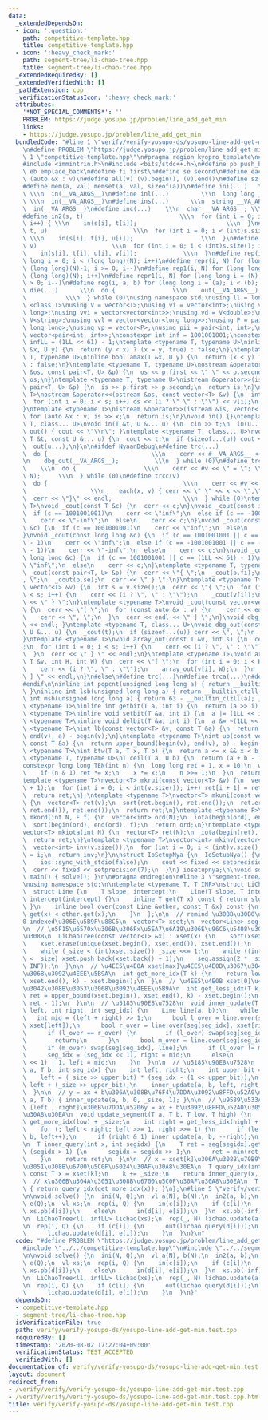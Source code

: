 ```yaml
---
data:
  _extendedDependsOn:
  - icon: ':question:'
    path: competitive-template.hpp
    title: competitive-template.hpp
  - icon: ':heavy_check_mark:'
    path: segment-tree/li-chao-tree.hpp
    title: segment-tree/li-chao-tree.hpp
  _extendedRequiredBy: []
  _extendedVerifiedWith: []
  _pathExtension: cpp
  _verificationStatusIcon: ':heavy_check_mark:'
  attributes:
    '*NOT_SPECIAL_COMMENTS*': ''
    PROBLEM: https://judge.yosupo.jp/problem/line_add_get_min
    links:
    - https://judge.yosupo.jp/problem/line_add_get_min
  bundledCode: "#line 1 \"verify/verify-yosupo-ds/yosupo-line-add-get-min.test.cpp\"\
    \n#define PROBLEM \"https://judge.yosupo.jp/problem/line_add_get_min\"\n\n#line\
    \ 1 \"competitive-template.hpp\"\n#pragma region kyopro_template\n#define Nyaan_template\n\
    #include <immintrin.h>\n#include <bits/stdc++.h>\n#define pb push_back\n#define\
    \ eb emplace_back\n#define fi first\n#define se second\n#define each(x, v) for\
    \ (auto &x : v)\n#define all(v) (v).begin(), (v).end()\n#define sz(v) ((int)(v).size())\n\
    #define mem(a, val) memset(a, val, sizeof(a))\n#define ini(...)   \\\n  int __VA_ARGS__;\
    \ \\\n  in(__VA_ARGS__)\n#define inl(...)         \\\n  long long __VA_ARGS__;\
    \ \\\n  in(__VA_ARGS__)\n#define ins(...)      \\\n  string __VA_ARGS__; \\\n\
    \  in(__VA_ARGS__)\n#define inc(...)    \\\n  char __VA_ARGS__; \\\n  in(__VA_ARGS__)\n\
    #define in2(s, t)                           \\\n  for (int i = 0; i < (int)s.size();\
    \ i++) { \\\n    in(s[i], t[i]);                         \\\n  }\n#define in3(s,\
    \ t, u)                        \\\n  for (int i = 0; i < (int)s.size(); i++) {\
    \ \\\n    in(s[i], t[i], u[i]);                   \\\n  }\n#define in4(s, t, u,\
    \ v)                     \\\n  for (int i = 0; i < (int)s.size(); i++) { \\\n\
    \    in(s[i], t[i], u[i], v[i]);             \\\n  }\n#define rep(i, N) for (long\
    \ long i = 0; i < (long long)(N); i++)\n#define repr(i, N) for (long long i =\
    \ (long long)(N)-1; i >= 0; i--)\n#define rep1(i, N) for (long long i = 1; i <=\
    \ (long long)(N); i++)\n#define repr1(i, N) for (long long i = (N); (long long)(i)\
    \ > 0; i--)\n#define reg(i, a, b) for (long long i = (a); i < (b); i++)\n#define\
    \ die(...)      \\\n  do {                \\\n    out(__VA_ARGS__); \\\n    return;\
    \           \\\n  } while (0)\nusing namespace std;\nusing ll = long long;\ntemplate\
    \ <class T>\nusing V = vector<T>;\nusing vi = vector<int>;\nusing vl = vector<long\
    \ long>;\nusing vvi = vector<vector<int>>;\nusing vd = V<double>;\nusing vs =\
    \ V<string>;\nusing vvl = vector<vector<long long>>;\nusing P = pair<long long,\
    \ long long>;\nusing vp = vector<P>;\nusing pii = pair<int, int>;\nusing vpi =\
    \ vector<pair<int, int>>;\nconstexpr int inf = 1001001001;\nconstexpr long long\
    \ infLL = (1LL << 61) - 1;\ntemplate <typename T, typename U>\ninline bool amin(T\
    \ &x, U y) {\n  return (y < x) ? (x = y, true) : false;\n}\ntemplate <typename\
    \ T, typename U>\ninline bool amax(T &x, U y) {\n  return (x < y) ? (x = y, true)\
    \ : false;\n}\ntemplate <typename T, typename U>\nostream &operator<<(ostream\
    \ &os, const pair<T, U> &p) {\n  os << p.first << \" \" << p.second;\n  return\
    \ os;\n}\ntemplate <typename T, typename U>\nistream &operator>>(istream &is,\
    \ pair<T, U> &p) {\n  is >> p.first >> p.second;\n  return is;\n}\ntemplate <typename\
    \ T>\nostream &operator<<(ostream &os, const vector<T> &v) {\n  int s = (int)v.size();\n\
    \  for (int i = 0; i < s; i++) os << (i ? \" \" : \"\") << v[i];\n  return os;\n\
    }\ntemplate <typename T>\nistream &operator>>(istream &is, vector<T> &v) {\n \
    \ for (auto &x : v) is >> x;\n  return is;\n}\nvoid in() {}\ntemplate <typename\
    \ T, class... U>\nvoid in(T &t, U &... u) {\n  cin >> t;\n  in(u...);\n}\nvoid\
    \ out() { cout << \"\\n\"; }\ntemplate <typename T, class... U>\nvoid out(const\
    \ T &t, const U &... u) {\n  cout << t;\n  if (sizeof...(u)) cout << \" \";\n\
    \  out(u...);\n}\n\n#ifdef NyaanDebug\n#define trc(...)                   \\\n\
    \  do {                             \\\n    cerr << #__VA_ARGS__ << \" = \"; \\\
    \n    dbg_out(__VA_ARGS__);          \\\n  } while (0)\n#define trca(v, N)   \
    \    \\\n  do {                   \\\n    cerr << #v << \" = \"; \\\n    array_out(v,\
    \ N);     \\\n  } while (0)\n#define trcc(v)                             \\\n\
    \  do {                                      \\\n    cerr << #v << \" = {\"; \
    \                  \\\n    each(x, v) { cerr << \" \" << x << \",\"; } \\\n  \
    \  cerr << \"}\" << endl;                    \\\n  } while (0)\ntemplate <typename\
    \ T>\nvoid _cout(const T &c) {\n  cerr << c;\n}\nvoid _cout(const int &c) {\n\
    \  if (c == 1001001001)\n    cerr << \"inf\";\n  else if (c == -1001001001)\n\
    \    cerr << \"-inf\";\n  else\n    cerr << c;\n}\nvoid _cout(const unsigned int\
    \ &c) {\n  if (c == 1001001001)\n    cerr << \"inf\";\n  else\n    cerr << c;\n\
    }\nvoid _cout(const long long &c) {\n  if (c == 1001001001 || c == (1LL << 61)\
    \ - 1)\n    cerr << \"inf\";\n  else if (c == -1001001001 || c == -((1LL << 61)\
    \ - 1))\n    cerr << \"-inf\";\n  else\n    cerr << c;\n}\nvoid _cout(const unsigned\
    \ long long &c) {\n  if (c == 1001001001 || c == (1LL << 61) - 1)\n    cerr <<\
    \ \"inf\";\n  else\n    cerr << c;\n}\ntemplate <typename T, typename U>\nvoid\
    \ _cout(const pair<T, U> &p) {\n  cerr << \"{ \";\n  _cout(p.fi);\n  cerr << \"\
    , \";\n  _cout(p.se);\n  cerr << \" } \";\n}\ntemplate <typename T>\nvoid _cout(const\
    \ vector<T> &v) {\n  int s = v.size();\n  cerr << \"{ \";\n  for (int i = 0; i\
    \ < s; i++) {\n    cerr << (i ? \", \" : \"\");\n    _cout(v[i]);\n  }\n  cerr\
    \ << \" } \";\n}\ntemplate <typename T>\nvoid _cout(const vector<vector<T>> &v)\
    \ {\n  cerr << \"[ \";\n  for (const auto &x : v) {\n    cerr << endl;\n    _cout(x);\n\
    \    cerr << \", \";\n  }\n  cerr << endl << \" ] \";\n}\nvoid dbg_out() { cerr\
    \ << endl; }\ntemplate <typename T, class... U>\nvoid dbg_out(const T &t, const\
    \ U &... u) {\n  _cout(t);\n  if (sizeof...(u)) cerr << \", \";\n  dbg_out(u...);\n\
    }\ntemplate <typename T>\nvoid array_out(const T &v, int s) {\n  cerr << \"{ \"\
    ;\n  for (int i = 0; i < s; i++) {\n    cerr << (i ? \", \" : \"\");\n    _cout(v[i]);\n\
    \  }\n  cerr << \" } \" << endl;\n}\ntemplate <typename T>\nvoid array_out(const\
    \ T &v, int H, int W) {\n  cerr << \"[ \";\n  for (int i = 0; i < H; i++) {\n\
    \    cerr << (i ? \", \" : \"\");\n    array_out(v[i], W);\n  }\n  cerr << \"\
    \ ] \" << endl;\n}\n#else\n#define trc(...)\n#define trca(...)\n#define trcc(...)\n\
    #endif\n\ninline int popcnt(unsigned long long a) { return __builtin_popcountll(a);\
    \ }\ninline int lsb(unsigned long long a) { return __builtin_ctzll(a); }\ninline\
    \ int msb(unsigned long long a) { return 63 - __builtin_clzll(a); }\ntemplate\
    \ <typename T>\ninline int getbit(T a, int i) {\n  return (a >> i) & 1;\n}\ntemplate\
    \ <typename T>\ninline void setbit(T &a, int i) {\n  a |= (1LL << i);\n}\ntemplate\
    \ <typename T>\ninline void delbit(T &a, int i) {\n  a &= ~(1LL << i);\n}\ntemplate\
    \ <typename T>\nint lb(const vector<T> &v, const T &a) {\n  return lower_bound(begin(v),\
    \ end(v), a) - begin(v);\n}\ntemplate <typename T>\nint ub(const vector<T> &v,\
    \ const T &a) {\n  return upper_bound(begin(v), end(v), a) - begin(v);\n}\ntemplate\
    \ <typename T>\nint btw(T a, T x, T b) {\n  return a <= x && x < b;\n}\ntemplate\
    \ <typename T, typename U>\nT ceil(T a, U b) {\n  return (a + b - 1) / b;\n}\n\
    constexpr long long TEN(int n) {\n  long long ret = 1, x = 10;\n  while (n) {\n\
    \    if (n & 1) ret *= x;\n    x *= x;\n    n >>= 1;\n  }\n  return ret;\n}\n\
    template <typename T>\nvector<T> mkrui(const vector<T> &v) {\n  vector<T> ret(v.size()\
    \ + 1);\n  for (int i = 0; i < int(v.size()); i++) ret[i + 1] = ret[i] + v[i];\n\
    \  return ret;\n};\ntemplate <typename T>\nvector<T> mkuni(const vector<T> &v)\
    \ {\n  vector<T> ret(v);\n  sort(ret.begin(), ret.end());\n  ret.erase(unique(ret.begin(),\
    \ ret.end()), ret.end());\n  return ret;\n}\ntemplate <typename F>\nvector<int>\
    \ mkord(int N, F f) {\n  vector<int> ord(N);\n  iota(begin(ord), end(ord), 0);\n\
    \  sort(begin(ord), end(ord), f);\n  return ord;\n}\ntemplate <typename T = int>\n\
    vector<T> mkiota(int N) {\n  vector<T> ret(N);\n  iota(begin(ret), end(ret), 0);\n\
    \  return ret;\n}\ntemplate <typename T>\nvector<int> mkinv(vector<T> &v) {\n\
    \  vector<int> inv(v.size());\n  for (int i = 0; i < (int)v.size(); i++) inv[v[i]]\
    \ = i;\n  return inv;\n}\n\nstruct IoSetupNya {\n  IoSetupNya() {\n    cin.tie(nullptr);\n\
    \    ios::sync_with_stdio(false);\n    cout << fixed << setprecision(15);\n  \
    \  cerr << fixed << setprecision(7);\n  }\n} iosetupnya;\n\nvoid solve();\nint\
    \ main() { solve(); }\n\n#pragma endregion\n#line 3 \"segment-tree/li-chao-tree.hpp\"\
    \nusing namespace std;\n\ntemplate <typename T, T INF>\nstruct LiChaoTree {\n\
    \  struct Line {\n    T slope, intercept;\n    Line(T slope, T intercept) : slope(slope),\
    \ intercept(intercept) {}\n    inline T get(T x) const { return slope * x + intercept;\
    \ }\n    inline bool over(const Line &other, const T &x) const {\n      return\
    \ get(x) < other.get(x);\n    }\n  };\n\n  // remind \u30BB\u30B0\u6728\u306F\
    0-indexed\u306E\u5B9F\u88C5\n  vector<T> xset;\n  vector<Line> seg;\n  int _size;\n\
    \n  // \u5F15\u6570x\u306B\u306Fx\u5EA7\u6A19\u306E\u96C6\u5408\u3092\u5165\u308C\
    \u308B\n  LiChaoTree(const vector<T> &x) : xset(x) {\n    sort(xset.begin(), xset.end());\n\
    \    xset.erase(unique(xset.begin(), xset.end()), xset.end());\n    _size = 1;\n\
    \    while (_size < (int)xset.size()) _size <<= 1;\n    while ((int)xset.size()\
    \ < _size) xset.push_back(xset.back() + 1);\n    seg.assign(2 * _size, Line(0,\
    \ INF));\n  }\n\n  // \u4EE5\u4E0A xset[max]\u4EE5\u4E0B\u3067\u3042\u308B\u3053\
    \u3068\u3092\u4EEE\u5B9A\n  int get_more_idx(T k) {\n    return lower_bound(xset.begin(),\
    \ xset.end(), k) - xset.begin();\n  }\n  // \u4EE5\u4E0B xset[0]\u4EE5\u4E0A\u3067\
    \u3042\u308B\u3053\u3068\u3092\u4EEE\u5B9A\n  int get_less_idx(T k) {\n    int\
    \ ret = upper_bound(xset.begin(), xset.end(), k) - xset.begin();\n    return max(0,\
    \ ret - 1);\n  }\n\n  // \u5185\u90E8\u7528\n  void inner_update(T a, T b, int\
    \ left, int right, int seg_idx) {\n    Line line(a, b);\n    while (1) {\n   \
    \   int mid = (left + right) >> 1;\n      bool l_over = line.over(seg[seg_idx],\
    \ xset[left]);\n      bool r_over = line.over(seg[seg_idx], xset[right - 1]);\n\
    \      if (l_over == r_over) {\n        if (l_over) swap(seg[seg_idx], line);\n\
    \        return;\n      }\n      bool m_over = line.over(seg[seg_idx], xset[mid]);\n\
    \      if (m_over) swap(seg[seg_idx], line);\n      if (l_over != m_over)\n  \
    \      seg_idx = (seg_idx << 1), right = mid;\n      else\n        seg_idx = (seg_idx\
    \ << 1) | 1, left = mid;\n    }\n  }\n\n  // \u5185\u90E8\u7528\n  void inner_update(T\
    \ a, T b, int seg_idx) {\n    int left, right;\n    int upper_bit = 31 - __builtin_clz(seg_idx);\n\
    \    left = (_size >> upper_bit) * (seg_idx - (1 << upper_bit));\n    right =\
    \ left + (_size >> upper_bit);\n    inner_update(a, b, left, right, seg_idx);\n\
    \  }\n\n  // y = ax + b\u306A\u308B\u76F4\u7DDA\u3092\u8FFD\u52A0\n  void update(T\
    \ a, T b) { inner_update(a, b, 0, _size, 1); }\n\n  // \u9589\u533A\u9593x in\
    \ [left , right]\u306B\u7DDA\u5206y = ax + b\u3092\u8FFD\u52A0\u3059\u308B\u30AF\
    \u30A8\u30EA\n  void update_segment(T a, T b, T low, T high) {\n    int left =\
    \ get_more_idx(low) + _size;\n    int right = get_less_idx(high) + _size + 1;\n\
    \    for (; left < right; left >>= 1, right >>= 1) {\n      if (left & 1) inner_update(a,\
    \ b, left++);\n      if (right & 1) inner_update(a, b, --right);\n    }\n  }\n\
    \n  T inner_query(int x, int segidx) {\n    T ret = seg[segidx].get(x);\n    while\
    \ (segidx > 1) {\n      segidx = segidx >> 1;\n      ret = min(ret, seg[segidx].get(x));\n\
    \    }\n    return ret;\n  }\n\n  // x = xset[k]\u306A\u308B\u70B9\u306B\u304A\
    \u3051\u308B\u6700\u5C0F\u5024\u30AF\u30A8\u30EA\n  T query_idx(int k) {\n   \
    \ const T x = xset[k];\n    k += _size;\n    return inner_query(x, k);\n  }\n\n\
    \  // x\u306B\u304A\u3051\u308B\u6700\u5C0F\u30AF\u30A8\u30EA\n  T query(T x)\
    \ { return query_idx(get_more_idx(x)); }\n};\n#line 5 \"verify/verify-yosupo-ds/yosupo-line-add-get-min.test.cpp\"\
    \n\nvoid solve() {\n  ini(N, Q);\n  vl a(N), b(N);\n  in2(a, b);\n  vl c(Q), d(Q),\
    \ e(Q);\n  vl xs;\n  rep(i, Q) {\n    in(c[i]);\n    if (c[i])\n      in(d[i]),\
    \ xs.pb(d[i]);\n    else\n      in(d[i], e[i]);\n  }\n  xs.pb(-inf);\n  xs.pb(inf);\n\
    \n  LiChaoTree<ll, infLL> lichao(xs);\n  rep(_, N) lichao.update(a[_], b[_]);\n\
    \n  rep(i, Q) {\n    if (c[i]) {\n      out(lichao.query(d[i]));\n    } else {\n\
    \      lichao.update(d[i], e[i]);\n    }\n  }\n}\n"
  code: "#define PROBLEM \"https://judge.yosupo.jp/problem/line_add_get_min\"\n\n\
    #include \"../../competitive-template.hpp\"\n#include \"../../segment-tree/li-chao-tree.hpp\"\
    \n\nvoid solve() {\n  ini(N, Q);\n  vl a(N), b(N);\n  in2(a, b);\n  vl c(Q), d(Q),\
    \ e(Q);\n  vl xs;\n  rep(i, Q) {\n    in(c[i]);\n    if (c[i])\n      in(d[i]),\
    \ xs.pb(d[i]);\n    else\n      in(d[i], e[i]);\n  }\n  xs.pb(-inf);\n  xs.pb(inf);\n\
    \n  LiChaoTree<ll, infLL> lichao(xs);\n  rep(_, N) lichao.update(a[_], b[_]);\n\
    \n  rep(i, Q) {\n    if (c[i]) {\n      out(lichao.query(d[i]));\n    } else {\n\
    \      lichao.update(d[i], e[i]);\n    }\n  }\n}"
  dependsOn:
  - competitive-template.hpp
  - segment-tree/li-chao-tree.hpp
  isVerificationFile: true
  path: verify/verify-yosupo-ds/yosupo-line-add-get-min.test.cpp
  requiredBy: []
  timestamp: '2020-08-02 17:27:04+09:00'
  verificationStatus: TEST_ACCEPTED
  verifiedWith: []
documentation_of: verify/verify-yosupo-ds/yosupo-line-add-get-min.test.cpp
layout: document
redirect_from:
- /verify/verify/verify-yosupo-ds/yosupo-line-add-get-min.test.cpp
- /verify/verify/verify-yosupo-ds/yosupo-line-add-get-min.test.cpp.html
title: verify/verify-yosupo-ds/yosupo-line-add-get-min.test.cpp
---
```

